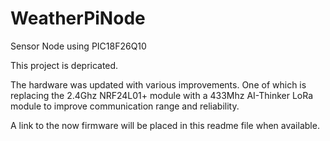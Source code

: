 # WeatherPiNode
Sensor Node using PIC18F26Q10

This project is depricated.

The hardware was updated with various improvements.
One of which is replacing the 2.4Ghz NRF24L01+ module with a 433Mhz AI-Thinker LoRa module to improve communication range and reliability.

A link to the now firmware will be placed in this readme file when available.
